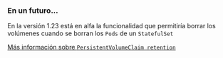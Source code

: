 ### En un futuro...

En la versión 1.23 está en alfa la funcionalidad que permitiría
borrar los volúmenes cuando se borran los `Pods` de un
`StatefulSet`

[Más información sobre `PersistentVolumeClaim retention`](https://kubernetes.io/docs/concepts/workloads/controllers/statefulset/#persistentvolumeclaim-retention)